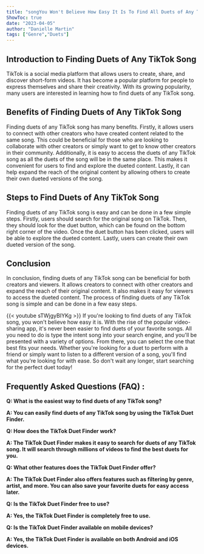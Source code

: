 ```yaml
---
title: "songYou Won't Believe How Easy It Is To Find All Duets of Any TikTok Song!"
ShowToc: true 
date: "2023-04-05"
author: "Danielle Martin" 
tags: ["Genre","Duets"]
---
```

## Introduction to Finding Duets of Any TikTok Song

TikTok is a social media platform that allows users to create, share, and discover short-form videos. It has become a popular platform for people to express themselves and share their creativity. With its growing popularity, many users are interested in learning how to find duets of any TikTok song.

## Benefits of Finding Duets of Any TikTok Song

Finding duets of any TikTok song has many benefits. Firstly, it allows users to connect with other creators who have created content related to the same song. This could be beneficial for those who are looking to collaborate with other creators or simply want to get to know other creators in their community. Additionally, it is easy to access the duets of any TikTok song as all the duets of the song will be in the same place. This makes it convenient for users to find and explore the dueted content. Lastly, it can help expand the reach of the original content by allowing others to create their own dueted versions of the song.

## Steps to Find Duets of Any TikTok Song

Finding duets of any TikTok song is easy and can be done in a few simple steps. Firstly, users should search for the original song on TikTok. Then, they should look for the duet button, which can be found on the bottom right corner of the video. Once the duet button has been clicked, users will be able to explore the dueted content. Lastly, users can create their own dueted version of the song.

## Conclusion

In conclusion, finding duets of any TikTok song can be beneficial for both creators and viewers. It allows creators to connect with other creators and expand the reach of their original content. It also makes it easy for viewers to access the dueted content. The process of finding duets of any TikTok song is simple and can be done in a few easy steps.

{{< youtube sTWjgyBIYKg >}} 
If you're looking to find duets of any TikTok song, you won't believe how easy it is. With the rise of the popular video-sharing app, it's never been easier to find duets of your favorite songs. All you need to do is type the intent song into your search engine, and you'll be presented with a variety of options. From there, you can select the one that best fits your needs. Whether you're looking for a duet to perform with a friend or simply want to listen to a different version of a song, you'll find what you're looking for with ease. So don't wait any longer, start searching for the perfect duet today!

## Frequently Asked Questions (FAQ) :
**Q: What is the easiest way to find duets of any TikTok song?**

**A: You can easily find duets of any TikTok song by using the TikTok Duet Finder.**

**Q: How does the TikTok Duet Finder work?**

**A: The TikTok Duet Finder makes it easy to search for duets of any TikTok song. It will search through millions of videos to find the best duets for you.**

**Q: What other features does the TikTok Duet Finder offer?**

**A: The TikTok Duet Finder also offers features such as filtering by genre, artist, and more. You can also save your favorite duets for easy access later.**

**Q: Is the TikTok Duet Finder free to use?**

**A: Yes, the TikTok Duet Finder is completely free to use.**

**Q: Is the TikTok Duet Finder available on mobile devices?**

**A: Yes, the TikTok Duet Finder is available on both Android and iOS devices.**


